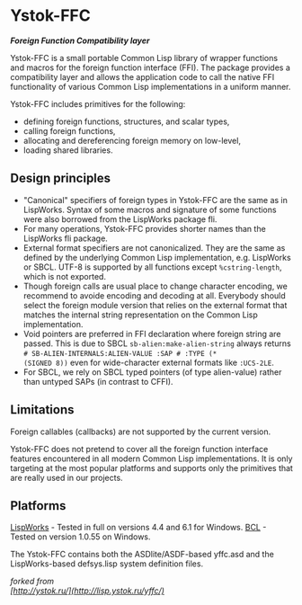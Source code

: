 # Ystok-FFC

<b><i>Foreign Function Compatibility layer</i></b>


Ystok-FFC is a small portable Common Lisp library of wrapper functions and macros for the foreign function interface (FFI). The package provides a compatibility layer and allows the application code to call the native FFI functionality of various Common Lisp implementations in a uniform manner.

Ystok-FFC includes primitives for the following:
* defining foreign functions, structures, and scalar types,
* calling foreign functions,
* allocating and dereferencing foreign memory on low-level,
* loading shared libraries.

Design principles
-----------------

* "Canonical" specifiers of foreign types in Ystok-FFC are the same as in LispWorks. Syntax of some macros and signature of some functions were also borrowed from the LispWorks package fli.
* For many operations, Ystok-FFC provides shorter names than the LispWorks fli package.
* External format specifiers are not canonicalized. They are the same as defined by the underlying Common Lisp implementation, e.g. LispWorks or SBCL. UTF-8 is supported by all functions except <code>%cstring-length</code>, which is not exported.
* Though foreign calls are usual place to change character encoding, we recommend to avoide encoding and decoding at all. Everybody should select the foreign module version that relies on the external format that matches the internal string representation on the Common Lisp implementation.
* Void pointers are preferred in FFI declaration where foreign string are passed. This is due to  SBCL <code>sb-alien:make-alien-string</code> always returns <code># SB-ALIEN-INTERNALS:ALIEN-VALUE :SAP # :TYPE (* (SIGNED 8))</code> even for wide-character external formats like <code>:UCS-2LE</code>.
* For SBCL, we rely on SBCL typed pointers (of type alien-value) rather than untyped SAPs (in contrast to CFFI).


Limitations
-----------

Foreign callables (callbacks) are not supported by the current version.

Ystok-FFC does not pretend to cover all the foreign function interface features encountered in all modern Common Lisp implementations. It is only targeting at the most popular platforms and supports only the primitives that are really used in our projects.


Platforms
---------

[LispWorks](http://www.lispworks.com/) - Tested in full on versions 4.4 and 6.1 for Windows.
[BCL](http://www.sbcl.org/) - Tested on version 1.0.55 on Windows.


The Ystok-FFC contains both the ASDlite/ASDF-based yffc.asd and the LispWorks-based defsys.lisp system definition files.


<i>forked from</i><br>
<i>[http://ystok.ru/](http://lisp.ystok.ru/yffc/)</i>
